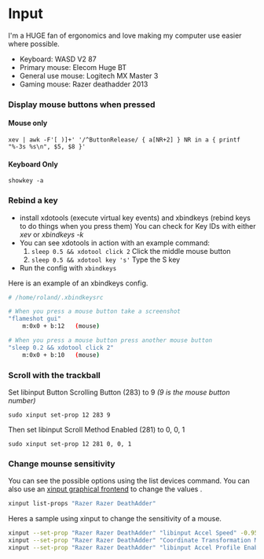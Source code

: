 # Input

I'm a HUGE fan of ergonomics and love making my computer use easier where possible.

* Keyboard: WASD V2 87
* Primary mouse: Elecom Huge BT
* General use mouse: Logitech MX Master 3
* Gaming mouse: Razer deathadder 2013

### Display mouse buttons when pressed

#### Mouse only

```none
xev | awk -F'[ )]+' '/^ButtonRelease/ { a[NR+2] } NR in a { printf "%-3s %s\n", $5, $8 }'
```

#### Keyboard Only

```none
showkey -a
```

### Rebind a key

* install xdotools (execute virtual key events) and xbindkeys (rebind keys to do things when you press them)
You can check for Key IDs with either *xev* or *xbindkeys -k*
* You can see xdotools in action with an example command:
  1. `sleep 0.5 && xdotool click 2` Click the middle mouse button
  2. `sleep 0.5 && xdotool key 's'` Type the S key
* Run the config with `xbindkeys`

Here is an example of an xbindkeys config.

```bash
# /home/roland/.xbindkeysrc

# When you press a mouse button take a screenshot
"flameshot gui"
    m:0x0 + b:12   (mouse)

# When you press a mouse button press another mouse button
"sleep 0.2 && xdotool click 2"
    m:0x0 + b:10   (mouse)
```

### Scroll with the trackball

Set libinput Button Scrolling Button (283) to 9 *(9 is the mouse button number)*

```none
sudo xinput set-prop 12 283 9
```

Then set libinput Scroll Method Enabled (281) to 0, 0, 1

```none
sudo xinput set-prop 12 281 0, 0, 1
```

### Change mounse sensitivity

You can see the possible options using the list devices command. You can also use an [xinput graphical frontend](https://aur.archlinux.org/packages/xinput-gui/) to change the values .

```bash
xinput list-props "Razer Razer DeathAdder"
```

Heres a sample using xinput to change the sensitivity of a mouse.

```bash
xinput --set-prop "Razer Razer DeathAdder" "libinput Accel Speed" -0.95
xinput --set-prop "Razer Razer DeathAdder" "Coordinate Transformation Matrix" 1 0 0 0 1 0 0 0 1
xinput --set-prop "Razer Razer DeathAdder" "libinput Accel Profile Enabled" 0, 1
```
